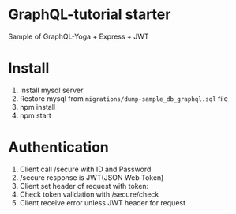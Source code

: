 # GraphQL-tutorial starter
Sample of GraphQL-Yoga + Express + JWT

# Install
1. Install mysql server
2. Restore mysql from `migrations/dump-sample_db_graphql.sql` file
3. npm install
4. npm start

# Authentication
1. Client call /secure with ID and Password
2. /secure response is JWT(JSON Web Token)
3. Client set header of request with token:<given token>
4. Check token validation with /secure/check
5. Client receive error unless JWT header for request
